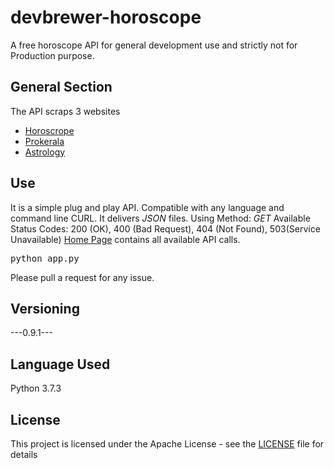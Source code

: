 # devbrewer-horoscope
A free horoscope API for general development use and strictly not for Production purpose.

## General Section
The API scraps 3 websites
  * [Horoscrope](https://www.horoscope.com/)
  * [Prokerala](https://www.prokerala.com/)
  * [Astrology](https://www.astrology.com/)

## Use

It is a simple plug and play API. Compatible with any language and command line CURL. It delivers *JSON* files.
Using Method: *GET*
Available Status Codes: 200 (OK), 400 (Bad Request), 404 (Not Found), 503(Service Unavailable)
[Home Page](http://devbrewer-horoscope.herokuapp.com/) contains all available API calls.

<pre>
python app.py
</pre>

Please pull a request for any issue.

## Versioning

---0.9.1---

## Language Used

Python 3.7.3

## License

This project is licensed under the Apache License - see the [LICENSE](https://github.com/Bluff-0/devbrewer-horoscope/blob/master/LICENSE) file for details
